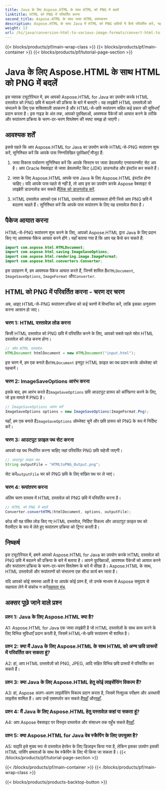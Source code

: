 ```yaml
---
title: Java के लिए Aspose.HTML के साथ HTML को PNG में बदलें
linktitle: HTML को PNG में परिवर्तित करना
second_title: Aspose.HTML के साथ जावा HTML प्रसंस्करण
description: Aspose.HTML के साथ Java में HTML को PNG छवियों में कैसे परिवर्तित करें, यह जानें। चरण-दर-चरण निर्देशों के साथ एक व्यापक गाइड।
weight: 13
url: /hi/java/conversion-html-to-various-image-formats/convert-html-to-png/
---
```


{{< blocks/products/pf/main-wrap-class >}}
{{< blocks/products/pf/main-container >}}
{{< blocks/products/pf/tutorial-page-section >}}

# Java के लिए Aspose.HTML के साथ HTML को PNG में बदलें

इस व्यापक ट्यूटोरियल में, हम आपको Aspose.HTML for Java का उपयोग करके HTML दस्तावेज़ को PNG छवि में बदलने की प्रक्रिया के बारे में बताएंगे। यह लाइब्रेरी HTML दस्तावेज़ों को संभालने के लिए एक शक्तिशाली उपकरण है और HTML-से-छवि रूपांतरण सहित कई प्रकार की सुविधाएँ प्रदान करता है। इस गाइड के अंत तक, आपको पूर्वापेक्षाओं, आवश्यक पैकेजों को आयात करने के तरीके और रूपांतरण प्रक्रिया के चरण-दर-चरण विश्लेषण की स्पष्ट समझ हो जाएगी।

## आवश्यक शर्तें

इससे पहले कि आप Aspose.HTML for Java का उपयोग करके HTML-से-PNG रूपांतरण शुरू करें, सुनिश्चित करें कि आपके पास निम्नलिखित पूर्वापेक्षाएँ मौजूद हैं:

1. जावा विकास पर्यावरण
सुनिश्चित करें कि आपके सिस्टम पर जावा डेवलपमेंट एनवायरनमेंट सेट अप है। आप Oracle वेबसाइट से जावा डेवलपमेंट किट (JDK) डाउनलोड और इंस्टॉल कर सकते हैं।

2. जावा के लिए Aspose.HTML
 आपके पास Java के लिए Aspose.HTML इंस्टॉल होना चाहिए। यदि आपके पास पहले से नहीं है, तो आप इस का उपयोग करके Aspose वेबसाइट से लाइब्रेरी डाउनलोड कर सकते हैं[लिंक को डाउनलोड करें](https://releases.aspose.com/html/java/).

3. HTML दस्तावेज़
आपको एक HTML दस्तावेज़ की आवश्यकता होगी जिसे आप PNG छवि में बदलना चाहते हैं। सुनिश्चित करें कि आपके पास रूपांतरण के लिए यह दस्तावेज़ तैयार है।

## पैकेज आयात करना

HTML-से-PNG रूपांतरण शुरू करने के लिए, आपको Aspose.HTML द्वारा Java के लिए प्रदान किए गए आवश्यक पैकेज आयात करने होंगे। यहाँ बताया गया है कि आप यह कैसे कर सकते हैं:

```java
import com.aspose.html.HTMLDocument;
import com.aspose.html.saving.ImageSaveOptions;
import com.aspose.html.rendering.image.ImageFormat;
import com.aspose.html.converters.Converter;
```

 इस उदाहरण में, हम आवश्यक पैकेज आयात करते हैं, जिनमें शामिल हैं`HTMLDocument`, `ImageSaveOptions`, `ImageFormat` और`Converter`.

## HTML को PNG में परिवर्तित करना - चरण दर चरण

अब, आइए HTML-से-PNG रूपांतरण प्रक्रिया को कई चरणों में विभाजित करें, ताकि इसका अनुसरण करना आसान हो जाए।

### चरण 1: HTML दस्तावेज़ लोड करना

किसी HTML दस्तावेज़ को PNG छवि में परिवर्तित करने के लिए, आपको सबसे पहले स्रोत HTML दस्तावेज़ को लोड करना होगा।

```java
// स्रोत HTML दस्तावेज़
HTMLDocument htmlDocument = new HTMLDocument("input.html");
```

 इस चरण में, हम एक बनाते हैं`HTMLDocument` इनपुट HTML फ़ाइल का पथ प्रदान करके ऑब्जेक्ट को पहचानें।

### चरण 2: ImageSaveOptions आरंभ करना

 इसके बाद, हम आरंभ करते हैं`ImageSaveOptions` छवि आउटपुट प्रारूप को कॉन्फ़िगर करने के लिए, जो इस मामले में PNG है।

```java
// ImageSaveOptions आरंभ करें
ImageSaveOptions options = new ImageSaveOptions(ImageFormat.Png);
```

 यहाँ, हम एक बनाते हैं`ImageSaveOptions` ऑब्जेक्ट चुनें और छवि प्रारूप को PNG के रूप में निर्दिष्ट करें।

### चरण 3: आउटपुट फ़ाइल पथ सेट करना

आपको वह पथ निर्धारित करना चाहिए जहां परिवर्तित PNG छवि सहेजी जाएगी।

```java
// आउटपुट फ़ाइल पथ
String outputFile = "HTMLtoPNG_Output.png";
```

 सेट करें`outputFile` चर को PNG छवि के लिए वांछित पथ पर ले जाएं।

### चरण 4: रूपांतरण करना

अंतिम चरण वास्तव में HTML दस्तावेज़ को PNG छवि में परिवर्तित करना है।

```java
// HTML को PNG में बदलें
Converter.convertHTML(htmlDocument, options, outputFile);
```

कोड की यह पंक्ति लोड किए गए HTML दस्तावेज़, निर्दिष्ट विकल्प और आउटपुट फ़ाइल पथ को पैरामीटर के रूप में लेते हुए रूपांतरण प्रक्रिया को ट्रिगर करती है।

## निष्कर्ष

इस ट्यूटोरियल में, हमने आपको Aspose.HTML for Java का उपयोग करके HTML दस्तावेज़ को PNG छवि में बदलने की प्रक्रिया के बारे में बताया है। आपने पूर्वापेक्षाओं, आवश्यक पैकेजों को आयात करने और रूपांतरण प्रक्रिया के चरण-दर-चरण विश्लेषण के बारे में सीखा है। Aspose.HTML के साथ, HTML दस्तावेज़ों और रूपांतरणों को संभालना एक सीधा कार्य बन जाता है।

 यदि आपको कोई समस्या आती है या आपके कोई प्रश्न हैं, तो उनके माध्यम से Aspose समुदाय से सहायता लेने में संकोच न करें[सहयता मंच](https://forum.aspose.com/).

## अक्सर पूछे जाने वाले प्रश्न

### प्रश्न 1: Java के लिए Aspose.HTML क्या है?

A1: Aspose.HTML for Java एक जावा लाइब्रेरी है जो HTML दस्तावेज़ों के साथ काम करने के लिए विभिन्न सुविधाएँ प्रदान करती है, जिसमें HTML-से-छवि रूपांतरण भी शामिल है।

### प्रश्न 2: क्या मैं Java के लिए Aspose.HTML के साथ HTML को अन्य छवि प्रारूपों में परिवर्तित कर सकता हूं?

A2: हां, आप HTML दस्तावेज़ों को PNG, JPEG, आदि सहित विभिन्न छवि प्रारूपों में परिवर्तित कर सकते हैं।

### प्रश्न 3: क्या Java के लिए Aspose.HTML हेतु कोई लाइसेंसिंग विकल्प हैं?

 A3: हां, Aspose अलग-अलग लाइसेंसिंग विकल्प प्रदान करता है, जिसमें निःशुल्क परीक्षण और अस्थायी लाइसेंस शामिल हैं। आप उन्हें एक्सप्लोर कर सकते हैं[यहाँ](https://purchase.aspose.com/buy) और[यहाँ](https://purchase.aspose.com/temporary-license/).

### प्रश्न 4: मैं Java के लिए Aspose.HTML हेतु दस्तावेज़ कहां पा सकता हूं?

 A4: आप Aspose वेबसाइट पर विस्तृत दस्तावेज़ और संसाधन तक पहुँच सकते हैं[यहाँ](https://reference.aspose.com/html/java/).

### प्रश्न 5: क्या Aspose.HTML for Java वेब स्क्रैपिंग के लिए उपयुक्त है?

A5: यद्यपि इसे मुख्य रूप से दस्तावेज़ हेरफेर के लिए डिज़ाइन किया गया है, लेकिन इसका उपयोग इसकी HTML पार्सिंग क्षमताओं के साथ वेब स्क्रैपिंग के लिए भी किया जा सकता है।
{{< /blocks/products/pf/tutorial-page-section >}}

{{< /blocks/products/pf/main-container >}}
{{< /blocks/products/pf/main-wrap-class >}}

{{< blocks/products/products-backtop-button >}}
